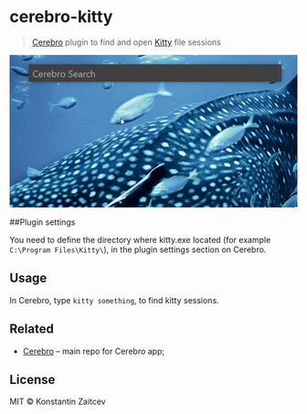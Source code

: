 # cerebro-kitty

> [Cerebro](http://www.cerebroapp.com) plugin to find and open [Kitty](http://www.9bis.net/kitty/) file sessions

![](screenshot.gif)

##Plugin settings

You need to define the directory where kitty.exe located (for example `C:\Program Files\Kitty\`), in the plugin settings section on Cerebro.

## Usage

In Cerebro, type `kitty something`, to find kitty sessions.

## Related

- [Cerebro](http://github.com/KELiON/cerebro) – main repo for Cerebro app;

## License

MIT © Konstantin Zaitcev